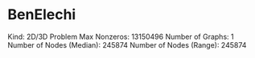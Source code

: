 # BenElechi

Kind: 2D/3D Problem
Max Nonzeros: 13150496
Number of Graphs: 1
Number of Nodes (Median): 245874
Number of Nodes (Range): 245874